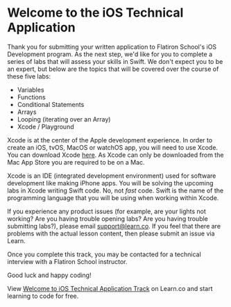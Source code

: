 # Welcome to the iOS Technical Application 

Thank you for submitting your written application to Flatiron School's iOS Development program. As the next step, we'd like for you to complete a series of labs that will assess your skills in Swift. We don't expect you to be an expert, but below are the topics that will be covered over the course of these five labs:
* Variables
* Functions
* Conditional Statements
* Arrays
* Looping (iterating over an Array)
* Xcode / Playground

Xcode is at the center of the Apple development experience. In order to create an iOS, tvOS, MacOS or watchOS app, you will need to use Xcode. You can download Xcode [here](https://itunes.apple.com/us/app/xcode/id497799835?ls=1&mt=12). As Xcode can only be downloaded from the Mac App Store you are required to be on a Mac.

Xcode is an IDE (integrated development environment) used for software development like making iPhone apps. You will be solving the upcoming labs in Xcode writing Swift code. No, not *fast* code. Swift is the name of the programming language that you will be using when working within Xcode.


If you experience any product issues (for example, are your lights not working? Are you having trouble opening labs? Are you having trouble submitting labs?), please email support@learn.co. If you feel that there are problems with the actual lesson content, then please submit an issue via Learn.

Once you complete this track, you may be contacted for a technical interview with a Flatiron School instructor.

Good luck and happy coding!

<p class='util--hide'>View <a href='https://learn.co/lessons/welcome-to-ios-technical-application-track'>Welcome to iOS Technical Application Track</a> on Learn.co and start learning to code for free.</p>

